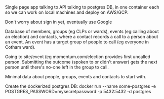 Single page app talking to API talking to postgres DB, in one container each so we can work on local machines and deploy on AWS/GCP.

Don't worry about sign in yet, eventually use Google

Database of members, groups (eg CLPs or wards), events (eg calling about an election) and contacts, where a contact records a call to a person about an event. An event has a target group of people to call (eg everyone in Cotham ward).

Going to site/event (eg momentum.com/election provides first uncalled person. Submitting the outcome (spoken to or didn't answer) gets the next person until there's no-one left in the group to call. 

Minimal data about people, groups, events and contacts to start with.

Create the dockerized postgres DB:
docker run --name some-postgres -e POSTGRES_PASSWORD=mysecretpassword -p 5432:5432 -d postgres
